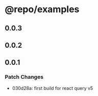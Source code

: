 # @repo/examples

## 0.0.3

## 0.0.2

## 0.0.1

### Patch Changes

- 030d28a: first build for react query v5
